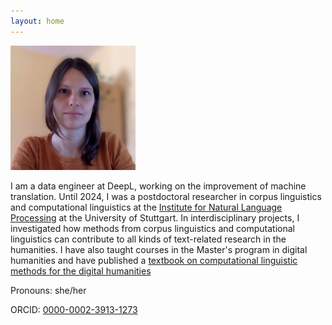 ```yaml
---
layout: home
---
```


<img src="images/2020_MA_sq.jpg" alt="Melanie Andresen" width="200"/>

I am a data engineer at DeepL, working on the improvement of machine translation. 
Until 2024, I was a postdoctoral researcher in corpus linguistics and computational linguistics at the [Institute for Natural Language Processing](https://www.ims.uni-stuttgart.de/) at the University of Stuttgart. In interdisciplinary projects, I investigated how methods from corpus linguistics and computational linguistics can contribute to all kinds of text-related research in the humanities. I have also taught courses in the Master's program in digital humanities and have published a [textbook on computational linguistic methods for the digital humanities](https://www.narr.de/computerlinguistische-methoden-f%C3%BCr-die-digital-humanities-18579-1/) 

Pronouns: she/her

ORCID:  [0000-0002-3913-1273](https://orcid.org/0000-0002-3913-1273) 
